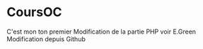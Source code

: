 # CoursOC
C'est mon ton premier
Modification de la partie PHP voir E.Green
Modification depuis Github
